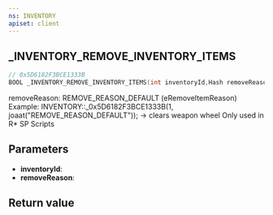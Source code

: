 ```yaml
---
ns: INVENTORY
apiset: client
---
```

## _INVENTORY_REMOVE_INVENTORY_ITEMS

```c
// 0x5D6182F3BCE1333B
BOOL _INVENTORY_REMOVE_INVENTORY_ITEMS(int inventoryId,Hash removeReason);
```

removeReason: REMOVE_REASON_DEFAULT (eRemoveItemReason)
Example: INVENTORY::_0x5D6182F3BCE1333B(1, joaat("REMOVE_REASON_DEFAULT")); -> clears weapon wheel
Only used in R* SP Scripts

## Parameters
* **inventoryId**:
* **removeReason**:

## Return value